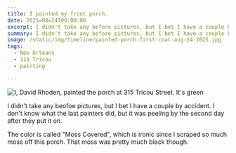```yaml
---
title: I painted my front porch.
date: 2025=08=24T00:00:00
excerpt: I didn't take any before pictures, but I bet I have a couple by accident.
summary: I didn't take any before pictures, but I bet I have a couple by accident.
image: /static/img/timeline/painted-porch-first-coat-aug-24-2025.jpg
tags:
  - New Orleans
  - 315 Tricou
  - painting

---
```


![I, David Rhoden, painted the porch at 315 Tricou Street. It's green](/static/img/timeline/painted-porch-first-coat-aug-24-2025.jpg)

I didn't take any beofoe pictures, but I bet I have a couple by accident. I don't know what the last painters did, but it was peeling by the second day after they put it on.

The color is called "Moss Covered", which is ironic since I scraped so much moss off this porch. That moss was pretty much black though.